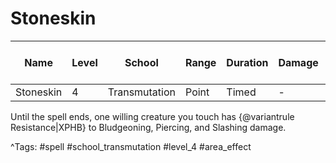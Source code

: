 # Stoneskin

| Name | Level | School | Range | Duration | Damage | Save DC & Type |
|------|-------|--------|-------|----------|--------|----------------|
| Stoneskin | 4 | Transmutation | Point | Timed | - | - |

Until the spell ends, one willing creature you touch has {@variantrule Resistance|XPHB} to Bludgeoning, Piercing, and Slashing damage.

^Tags: #spell #school_transmutation #level_4 #area_effect